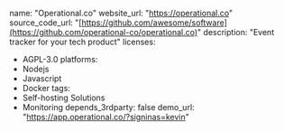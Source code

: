 name: "Operational.co"
website_url: "https://operational.co"
source_code_url: "[https://github.com/awesome/software](https://github.com/operational-co/operational.co)"
description: "Event tracker for your tech product"
licenses:
  - AGPL-3.0
platforms:
  - Nodejs
  - Javascript
  - Docker
tags:
  - Self-hosting Solutions
  - Monitoring
depends_3rdparty: false
demo_url: "https://app.operational.co/?signinas=kevin"
